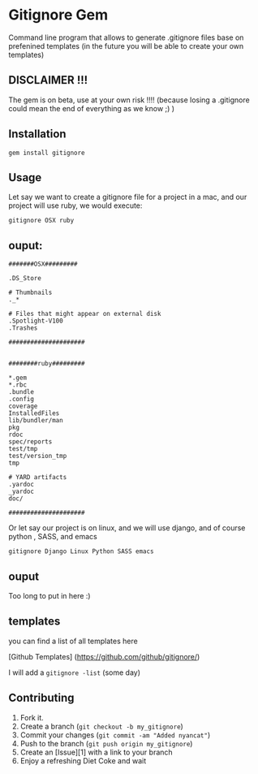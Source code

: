 
Gitignore Gem
=============
Command line program that allows to generate .gitignore files base on prefenined templates (in the future you will be able to create your own templates)


DISCLAIMER  !!!
-----------
The gem is on beta, use at your own risk !!!! (because losing a .gitignore could  mean the end of everything as we know ;) )


Installation
-----------

    gem install gitignore


Usage
-----
Let say we want to create  a gitignore file for a project in a mac, and our project will use ruby, we would execute:


    gitignore OSX ruby

ouput:
-----
    #######OSX#########

	.DS_Store

	# Thumbnails
	._*

	# Files that might appear on external disk
	.Spotlight-V100
	.Trashes

	#####################


	########ruby#########

	*.gem
	*.rbc
	.bundle
	.config
	coverage
	InstalledFiles
	lib/bundler/man
	pkg
	rdoc
	spec/reports
	test/tmp
	test/version_tmp
	tmp

	# YARD artifacts
	.yardoc
	_yardoc
	doc/

	#####################


Or let say our  project is on linux, and we will use django, and of course python , SASS, and emacs

    gitignore Django Linux Python SASS emacs
 

ouput
-----
Too long to put in here :)

templates
-----
you can find a list of all templates here 

[Github Templates] (https://github.com/github/gitignore/)

I will add a `gitignore -list` (some day)

Contributing
------------

1. Fork it.
2. Create a branch (`git checkout -b my_gitignore`)
3. Commit your changes (`git commit -am "Added nyancat"`)
4. Push to the branch (`git push origin my_gitignore`)
5. Create an [Issue][1] with a link to your branch
6. Enjoy a refreshing Diet Coke and wait